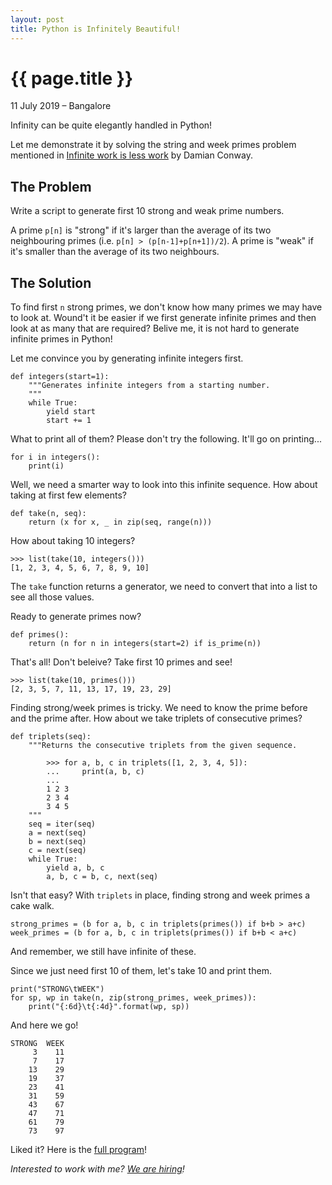 ```yaml
---
layout: post
title: Python is Infinitely Beautiful!
---
```


# {{ page.title }}
<p class="meta">11 July 2019 &#8211; Bangalore</p>

Infinity can be quite elegantly handled in Python!

Let me demonstrate it by solving the string and week primes problem mentioned in [Infinite work is less work][1] by Damian Conway. 

## The Problem

Write a script to generate first 10 strong and weak prime numbers.

A prime `p[n]` is "strong" if it's larger than the average of its two neighbouring primes (i.e. `p[n] > (p[n-1]+p[n+1])/2`). A prime is "weak" if it's smaller than the average of its two neighbours.

## The Solution

To find first `n` strong primes, we don't know how many primes we may have to look at. Wound't it be easier if we first generate infinite primes and then look at as many that are required? Belive me, it is not hard to generate infinite primes in Python!

Let me convince you by generating infinite integers first.

```
def integers(start=1):
    """Generates infinite integers from a starting number.
    """
    while True:
        yield start
        start += 1
```

What to print all of them? Please don't try the following. It'll go on printing...

```
for i in integers():
    print(i)
```

Well, we need a smarter way to look into this infinite sequence. How about taking at first few elements? 

```
def take(n, seq):
    return (x for x, _ in zip(seq, range(n)))
```

How about taking 10 integers? 

```
>>> list(take(10, integers()))
[1, 2, 3, 4, 5, 6, 7, 8, 9, 10]
```

The `take` function returns a generator, we need to convert that into a list to see all those values.

Ready to generate primes now?

```
def primes():
    return (n for n in integers(start=2) if is_prime(n))
```

That's all! Don't beleive? Take first 10 primes and see!

```
>>> list(take(10, primes()))
[2, 3, 5, 7, 11, 13, 17, 19, 23, 29]
```

Finding strong/week primes is tricky. We need to know the prime before and the prime after. How about we take triplets of consecutive primes? 

```
def triplets(seq):
    """Returns the consecutive triplets from the given sequence.

        >>> for a, b, c in triplets([1, 2, 3, 4, 5]):
        ...     print(a, b, c)
        ...
        1 2 3
        2 3 4
        3 4 5
    """
    seq = iter(seq)
    a = next(seq)
    b = next(seq)
    c = next(seq)
    while True:
        yield a, b, c
        a, b, c = b, c, next(seq)
``` 

Isn't that easy? With `triplets` in place, finding strong and week primes a cake walk. 

```
strong_primes = (b for a, b, c in triplets(primes()) if b+b > a+c)
week_primes = (b for a, b, c in triplets(primes()) if b+b < a+c)
```

And remember, we still have infinite of these.

Since we just need first 10 of them, let's take 10 and print them.

```
print("STRONG\tWEEK")
for sp, wp in take(n, zip(strong_primes, week_primes)):
    print("{:6d}\t{:4d}".format(wp, sp))
```

And here we go!

```
STRONG  WEEK
     3    11
     7    17
    13    29
    19    37
    23    41
    31    59
    43    67
    47    71
    61    79
    73    97
```

Liked it? Here is the [full program][gist]!

*Interested to work with me? [We are hiring][hiring]!*

[1]: http://blogs.perl.org/users/damian_conway/2019/07/infinite-work-is-less-work.html
[gist]: https://gist.github.com/anandology/90c4a7dadbb650cd7d5c4645b94e5b30
[hiring]: https://angel.co/company/rorodata